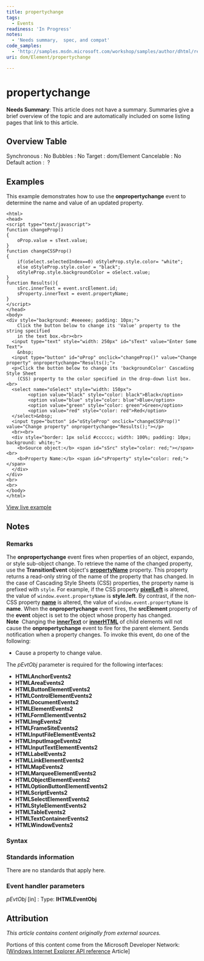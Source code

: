 ```yaml
---
title: propertychange
tags:
  - Events
readiness: 'In Progress'
notes:
  - 'Needs summary,  spec, and compat'
code_samples:
  - 'http://samples.msdn.microsoft.com/workshop/samples/author/dhtml/refs/onpropertychangeEX.htm'
uri: dom/Element/propertychange

---
```

# propertychange

**Needs Summary**: This article does not have a summary. Summaries give a brief overview of the topic and are automatically included on some listing pages that link to this article.

## Overview Table

Synchronous
:   No
Bubbles
:   No
Target
:   dom/Element
Cancelable
:   No
Default action
:    ?

## Examples

This example demonstrates how to use the **onpropertychange** event to determine the name and value of an updated property.

    <html>
    <head>
    <script type="text/javascript">
    function changeProp()
    {
        oProp.value = sText.value;
    }
    function changeCSSProp()
    {
        if(oSelect.selectedIndex==0) oStyleProp.style.color= "white";
        else oStyleProp.style.color = "black";
        oStyleProp.style.backgroundColor = oSelect.value;
    }
    function Results(){
        sSrc.innerText = event.srcElement.id;
        sProperty.innerText = event.propertyName;
    }
    </script>
    </head>
    <body>
    <div style="background: #eeeeee; padding: 10px;">
        Click the button below to change its 'Value' property to the string specified
        in the text box.<br><br>
      <input type="text" style="width: 250px" id="sText" value="Enter Some Text">
        &nbsp;
      <input type="button" id="oProp" onclick="changeProp()" value="Change property" onpropertychange="Results();">
      <p>Click the button below to change its 'backgroundColor' Cascading Style Sheet
        (CSS) property to the color specified in the drop-down list box.<br>
      <select name="oSelect" style="width: 150px">
            <option value="black" style="color: black">Black</option>
            <option value="blue" style="color: blue">Blue</option>
            <option value="green" style="color: green">Green</option>
            <option value="red" style="color: red">Red</option>
      </select>&nbsp;
      <input type="button" id="oStyleProp" onclick="changeCSSProp()" value="Change property" onpropertychange="Results();"></p>
      <br><br>
      <div style="border: 1px solid #cccccc; width: 100%; padding: 10px; background: white;">
        <b>Source object:</b> <span id="sSrc" style="color: red;"></span><br>
        <b>Property Name:</b> <span id="sProperty" style="color: red;"></span>
      </div>
    </div>
    <br>
    <br>
    </body>
    </html>

[View live example](http://samples.msdn.microsoft.com/workshop/samples/author/dhtml/refs/onpropertychangeEX.htm)

## Notes

### Remarks

The **onpropertychange** event fires when properties of an object, expando, or style sub-object change. To retrieve the name of the changed property, use the **TransitionEvent** object's [**propertyName**](/dom/TransitionEvent/propertyName) property. This property returns a read-only string of the name of the property that has changed. In the case of Cascading Style Sheets (CSS) properties, the property name is prefixed with `style`. For example, if the CSS property [**pixelLeft**](/css/cssom/properties/pixelLeft) is altered, the value of `window.event.propertyName` is **style.left**. By contrast, if the non-CSS property [**name**](/html/attributes/name_(frames)) is altered, the value of `window.event.propertyName` is **name**. When the **onpropertychange** event fires, the **srcElement** property of the **event** object is set to the object whose property has changed. **Note**  Changing the [**innerText**](/dom/HTMLElement/innerText) or [**innerHTML**](/dom/HTMLElement/innerHTML) of child elements will not cause the **onpropertychange** event to fire for the parent element. Sends notification when a property changes. To invoke this event, do one of the following:

-   Cause a property to change value.

The *pEvtObj* parameter is required for the following interfaces:

-   **HTMLAnchorEvents2**
-   **HTMLAreaEvents2**
-   **HTMLButtonElementEvents2**
-   **HTMLControlElementEvents2**
-   **HTMLDocumentEvents2**
-   **HTMLElementEvents2**
-   **HTMLFormElementEvents2**
-   **HTMLImgEvents2**
-   **HTMLFrameSiteEvents2**
-   **HTMLInputFileElementEvents2**
-   **HTMLInputImageEvents2**
-   **HTMLInputTextElementEvents2**
-   **HTMLLabelEvents2**
-   **HTMLLinkElementEvents2**
-   **HTMLMapEvents2**
-   **HTMLMarqueeElementEvents2**
-   **HTMLObjectElementEvents2**
-   **HTMLOptionButtonElementEvents2**
-   **HTMLScriptEvents2**
-   **HTMLSelectElementEvents2**
-   **HTMLStyleElementEvents2**
-   **HTMLTableEvents2**
-   **HTMLTextContainerEvents2**
-   **HTMLWindowEvents2**

### Syntax

### Standards information

There are no standards that apply here.

### Event handler parameters

*pEvtObj* [in]
:   Type: ****IHTMLEventObj****

## Attribution

*This article contains content originally from external sources.*

Portions of this content come from the Microsoft Developer Network: [[Windows Internet Explorer API reference](http://msdn.microsoft.com/en-us/library/ie/hh828809%28v=vs.85%29.aspx) Article]

